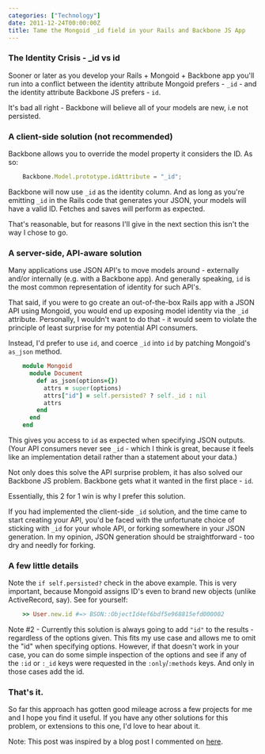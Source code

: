 ```yaml
---
categories: ["Technology"]
date: 2011-12-24T00:00:00Z
title: Tame the Mongoid _id field in your Rails and Backbone JS App
---
```


### The Identity Crisis - \_id vs id

Sooner or later as you develop your Rails + Mongoid + Backbone app you'll run into a conflict between the identity attribute Mongoid prefers - `_id` - and the identity attribute Backbone JS prefers - `id`.

It's bad all right - Backbone will believe all of your models are new, i.e not persisted.

### A client-side solution (not recommended)

Backbone allows you to override the model property it considers the ID. As so:

``` javascript
    Backbone.Model.prototype.idAttribute = "_id";
```

Backbone will now use `_id` as the identity column. And as long as you're emitting `_id` in the Rails code that generates your JSON, your models will have a valid ID. Fetches and saves will perform as expected.

That's reasonable, but for reasons I'll give in the next section this isn't the way I chose to go.

### A server-side, API-aware solution

Many applications use JSON API's to move models around - externally and/or internally (e.g. with a Backbone app). And generally speaking, `id` is the most common representation of identity for such API's.

That said, if you were to go create an out-of-the-box Rails app with a JSON API using Mongoid, you would end up exposing model identity via the `_id` attribute. Personally, I wouldn't want to do that - it would seem to violate the principle of least surprise for my potential API consumers.

Instead, I'd prefer to use `id`, and coerce `_id` into `id` by patching Mongoid's `as_json` method.

``` ruby
    module Mongoid
      module Document
        def as_json(options={})
          attrs = super(options)
          attrs["id"] = self.persisted? ? self._id : nil
          attrs
        end
      end
    end
```

This gives you access to `id` as expected when specifying JSON outputs. (Your API consumers never see `_id` - which I think is great, because it feels like an implementation detail rather than a statement about your data.)

Not only does this solve the API surprise problem, it has also solved our Backbone JS problem. Backbone gets what it wanted in the first place - `id`.

Essentially, this 2 for 1 win is why I prefer this solution.

If you had implemented the client-side `_id` solution, and the time came to start creating your API, you'd be faced with the unfortunate choice of sticking with `_id` for your whole API, or forking somewhere in your JSON generation. In my opinion, JSON generation should be straightforward - too dry and needly for forking.

### A few little details

Note the `if self.persisted?` check in the above example. This is very important, because Mongoid assigns ID's even to brand new objects (unlike ActiveRecord, say). See for yourself:

``` ruby
    >> User.new.id #=> BSON::ObjectId4ef6bdf5e968815efd000002
```

Note #2 - Currently this solution is always going to add `"id"` to the results - regardless of the options given. This fits my use case and allows me to omit the "id" when specifying options. However, if that doesn't work in your case, you can do some simple inspection of the options and see if any of the `:id` or `:_id` keys were requested in the `:only`/`:methods` keys. And only in those cases add the id.

### That's it.

So far this approach has gotten good mileage across a few projects for me and I hope you find it useful. If you have any other solutions for this problem, or extensions to this one, I'd love to hear about it.

Note: This post was inspired by a blog post I commented on [here](http://lostechies.com/derickbailey/2011/06/17/making-mongoid-play-nice-with-backbone-js/).
